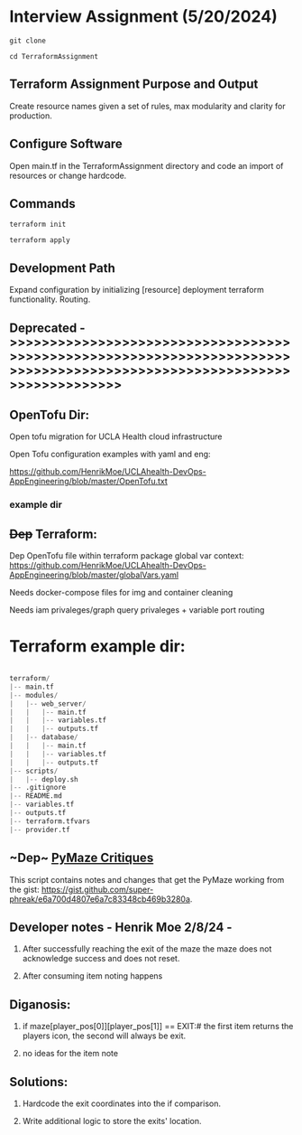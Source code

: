 # Interview Assignment (5/20/2024)

`git clone`

`cd TerraformAssignment`

## Terraform Assignment Purpose and Output

Create resource names given a set of rules, max modularity and clarity for production.

## Configure Software 

Open main.tf in the TerraformAssignment directory and code an import of resources or change hardcode.

## Commands

`terraform init`

`terraform apply`

## Development Path

Expand configuration by initializing [resource] deployment terraform functionality. Routing. 




## Deprecated ->>>>>>>>>>>>>>>>>>>>>>>>>>>>>>>>>>>>>>>>>>>>>>>>>>>>>>>>>>>>>>>>>>>>>>>>>>>>>>>>>>>>>>>>>>>>>>>>>>>>>>>>>>>>>>>>>>>>>>>


## OpenTofu Dir:

Open tofu migration for UCLA Health cloud infrastructure


Open Tofu configuration examples with yaml and eng:

https://github.com/HenrikMoe/UCLAhealth-DevOps-AppEngineering/blob/master/OpenTofu.txt

### example dir



## ~~Dep~~ Terraform:


Dep OpenTofu file within terraform package global var context: https://github.com/HenrikMoe/UCLAhealth-DevOps-AppEngineering/blob/master/globalVars.yaml

Needs docker-compose files for img and container cleaning

Needs iam privaleges/graph query privaleges + variable port routing

# Terraform example dir:

```python

terraform/
|-- main.tf
|-- modules/
|   |-- web_server/
|   |   |-- main.tf
|   |   |-- variables.tf
|   |   |-- outputs.tf
|   |-- database/
|   |   |-- main.tf
|   |   |-- variables.tf
|   |   |-- outputs.tf
|-- scripts/
|   |-- deploy.sh
|-- .gitignore
|-- README.md
|-- variables.tf
|-- outputs.tf
|-- terraform.tfvars
|-- provider.tf

```

## ~Dep~ [PyMaze Critiques](./pymazeNotes.py)

This script contains notes and changes that get the PyMaze working from the gist: https://gist.github.com/super-phreak/e6a700d4807e6a7c83348cb469b3280a.

## Developer notes - Henrik Moe 2/8/24 -

1) After successfully reaching the exit of the maze the maze does not acknowledge success and does not reset.

2) After consuming item noting happens

## Diganosis:  

1) if maze[player_pos[0]][player_pos[1]] == EXIT:# the first item returns the players icon, the second will always be exit.

2) no ideas for the item note

## Solutions:

1) Hardcode the exit coordinates into the if comparison.

2) Write additional logic to store the exits' location.
